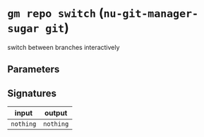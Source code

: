 # `gm repo switch` (`nu-git-manager-sugar git`)
switch between branches interactively



## Parameters


## Signatures
| input     | output    |
| --------- | --------- |
| `nothing` | `nothing` |
